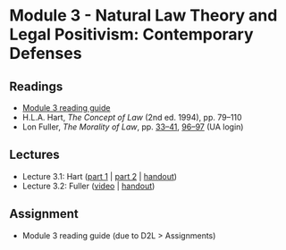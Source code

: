 # Module 3 - Natural Law Theory and Legal Positivism: Contemporary Defenses

## Readings

- [Module 3 reading guide](https://github.com/dingherself/phil-324/raw/main/reading-guides/03-reading-guide.docx)
- H.L.A. Hart, *The Concept of Law* (2nd ed. 1994), pp. 79–110
- Lon Fuller, *The Morality of Law*, pp. [33–41](http://ezproxy.library.arizona.edu/login?url=https://www.jstor.org/stable/j.ctt1cc2mds.6), [96–97](http://ezproxy.library.arizona.edu/login?url=https://www.jstor.org/stable/j.ctt1cc2mds.7) (UA login)

## Lectures

- Lecture 3.1: Hart ([part 1](https://youtu.be/UszLmeOqV_c) \| [part 2](https://youtu.be/g31IKmUGPec) \| [handout](https://github.com/dingherself/phil-324/blob/main/handouts/03-hart.md))
- Lecture 3.2: Fuller ([video](https://youtu.be/HtzstttpJGE) \| [handout](https://github.com/dingherself/phil-324/blob/main/handouts/03-fuller.md))

## Assignment

- Module 3 reading guide (due to D2L > Assignments)